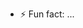 
- ⚡ Fun fact: ...

<!---
Fali2779/Fali2779 is a ✨ special ✨ repository because its `README.md` (this file) appears on your GitHub profile.
You can click the Preview link to take a look at your changes.
--->
